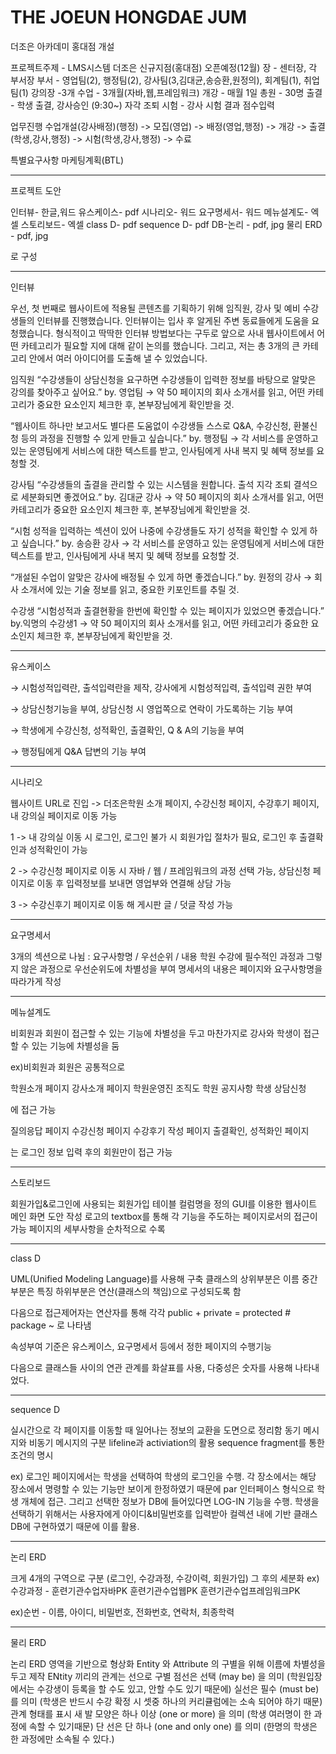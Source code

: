 # THE JOEUN HONGDAE JUM
더조은 아카데미 홍대점 개설


프로젝트주제 - LMS시스템
더조은 신규지점(홍대점) 오픈예정(12월)
장 - 센터장, 각 부서장
부서 - 영업팀(2), 행정팀(2), 강사팀(3,김대균,송승환,원정의), 회계팀(1), 취업팀(1)
강의장 -3개
수업 - 3개월(자바,웹,프레임워크)
개강 - 매월 1일
총원 - 30명
출결 - 학생 출결, 강사승인 (9:30~) 자각 조퇴
시험 - 강사 시험 결과 점수입력

업무진행
수업개설(강사배정)(행정) -> 모집(영업) -> 배정(영업,행정) -> 개강 -> 출결(학생,강사,행정) -> 시험(학생,강사,행정) -> 수료

특별요구사항
마케팅계획(BTL)

---------------------------------------------------------

프로젝트 도안

인터뷰- 한글,워드
유스케이스- pdf
시나리오- 워드
요구명세서- 워드
메뉴설계도- 엑셀
스토리보드- 엑셀
class D- pdf
sequence D- pdf
DB-논리 - pdf, jpg
물리 ERD - pdf, jpg

로 구성

-----------------------------------------------------------

인터뷰

우선, 첫 번째로 웹사이트에 적용될 콘텐츠를 기획하기 위해 임직원, 강사 및 예비 수강생들의 인터뷰를 진행했습니다. 인터뷰이는 입사 후 알게된 주변 동료들에게 도움을 요청했습니다. 
형식적이고 딱딱한 인터뷰 방법보다는 구두로 앞으로 사내 웹사이트에서 어떤 카테고리가 필요할 지에 대해 같이 논의를 했습니다. 그리고, 저는 총 3개의 큰 카테고리 안에서 여러 아이디어를 
도출해 낼 수 있었습니다.

임직원
“수강생들이 상담신청을 요구하면 수강생들이 입력한 정보를 바탕으로 알맞은 강의를 찾아주고 싶어요.” by. 영업팀
→ 약 50 페이지의 회사 소개서를 읽고, 어떤 카테고리가 중요한 요소인지 체크한 후, 본부장님에게 확인받을 것.

“웹사이트 하나만 보고서도 별다른 도움없이 수강생들 스스로 Q&A, 수강신청, 환불신청 등의 과정을 진행할 수 있게 만들고 싶습니다.” by. 행정팀
→ 각 서비스를 운영하고 있는 운영팀에게 서비스에 대한 텍스트를 받고, 인사팀에게 사내 복지 및 혜택 정보를 요청할 것.


강사팀
“수강생들의 출결을 관리할 수 있는 시스템을 원합니다. 출석 지각 조퇴 결석으로 세분화되면 좋겠어요.” by. 김대균 강사
→ 약 50 페이지의 회사 소개서를 읽고, 어떤 카테고리가 중요한 요소인지 체크한 후, 본부장님에게 확인받을 것.

“시험 성적을 입력하는 섹션이 있어 나중에 수강생들도 자기 성적을 확인할 수 있게 하고 싶습니다.” by. 송승환 강사
→ 각 서비스를 운영하고 있는 운영팀에게 서비스에 대한 텍스트를 받고, 인사팀에게 사내 복지 및 혜택 정보를 요청할 것.

“개설된 수업이 알맞은 강사에 배정될 수 있게 하면 좋겠습니다.” by. 원정의 강사
→ 회사 소개서에 있는 기술 정보를 읽고, 중요한 키포인트를 추릴 것.

수강생
“시험성적과 출결현황을 한번에 확인할 수 있는 페이지가 있었으면 좋겠습니다.” by.익명의 수강생1
→ 약 50 페이지의 회사 소개서를 읽고, 어떤 카테고리가 중요한 요소인지 체크한 후, 본부장님에게 확인받을 것.

-----------------------------------------------------------

유스케이스

→ 시험성적입력란, 출석입력란을 제작, 강사에게 시험성적입력, 출석입력 권한 부여

→ 상담신청기능을 부여, 상담신청 시 영업쪽으로 연락이 가도록하는 기능 부여

→ 학생에게 수강신청, 성적확인, 출결확인, Q & A의 기능을 부여

→ 행정팀에게 Q&A 답변의 기능 부여

-----------------------------------------------------------

시나리오

웹사이트 URL로 진입 -> 더조은학원 소개 페이지, 수강신청 페이지, 수강후기 페이지, 내 강의실 페이지로 이동 가능

1 -> 내 강의실 이동 시 로그인, 로그인 불가 시 회원가입 절차가 필요, 로그인 후 출결확인과 성적확인이 가능

2 -> 수강신청 페이지로 이동 시 자바 / 웹 / 프레임워크의 과정 선택 가능, 상담신청 페이지로 이동 후 입력정보를 보내면 영업부와 연결해 상담 가능

3 -> 수강신후기 페이지로 이동 해 게시판 글 / 덧글 작성 가능

-----------------------------------------------------------

요구명세서

3개의 섹션으로 나뉨 : 요구사항명 / 우선순위 / 내용
학원 수강에 필수적인 과정과 그렇지 않은 과정으로 우선순위도에 차별성을 부여
명세서의 내용은 페이지와 요구사항명을 따라가게 작성

-----------------------------------------------------------

메뉴설계도

비회원과 회원이 접근할 수 있는 기능에 차별성을 두고 마찬가지로 강사와 학생이 접근할 수 있는 기능에 차별성을 둠

ex)비회원과 회원은 공통적으로 

학원소개 페이지
강사소개 페이지
학원운영진 조직도
학원 공지사항
학생 상담신청

에 접근 가능

질의응답 페이지
수강신청 페이지
수강후기 작성 페이지
출결확인, 성적화인 페이지

는 로그인 정보 입력 후의 회원만이 접근 가능

-----------------------------------------------------------

스토리보드

회원가입&로그인에 사용되는 회원가입 테이블 컬럼명을 정의
GUI를 이용한 웹사이트 메인 화면 도안 작성
로고의 textbox를 통해 각 기능을 주도하는 페이지로서의 접근이 가능
페이지의 세부사항을 순차적으로 수록


-----------------------------------------------------------

class D

UML(Unified Modeling Language)를 사용해 구축
클래스의 
상위부분은 이름
중간부분은 특징
하위부분은 연산(클래스의 책임)으로 구성되도록 함

다음으로 접근제어자는 연산자를 통해 각각
public +
private =
protected #
package ~
로 나타냄

속성부여 기준은 유스케이스, 요구명세서 등에서 정한 페이지의 수행기능

다음으로 클래스들 사이의 연관 관계를 화살표를 사용,
다중성은 숫자를 사용해 나타내었다.

-----------------------------------------------------------

sequence D

실시간으로 각 페이지를 이동할 때 일어나는 정보의 교환을 도면으로 정리함
동기 메시지와 비동기 메시지의 구분
lifeline과 activiation의 활용
sequence fragment를 통한 조건의 명시

ex) 로그인 페이지에서는 학생을 선택하여 학생의 로그인을 수행. 각 장소에서는 해당 장소에서 명령할 수 있는 기능만 보이게 한정하였기 때문에 par 인터페이스 형식으로 학생 개체에 접근. 
그리고 선택한 정보가 DB에 들어있다면 LOG-IN 기능을 수행. 학생을 선택하기 위해서는 사용자에게 아이디&비밀번호를 입력받아 컬렉션 내에 기반 클래스 DB에 구현하였기 때문에 이를 활용.

-----------------------------------------------------------

논리 ERD

크게 4개의 구역으로 구분 (로그인, 수강과정, 수강이력, 회원가입)
그 후의 세분화
ex)수강과정 -
훈련기관수업자바PK
훈련기관수업웹PK
훈련기관수업프레임워크PK

ex)순번 -
이름, 아이디, 비밀번호, 전화번호, 연락처, 최종학력


-----------------------------------------------------------

물리 ERD 

논리 ERD 영역을 기반으로 형상화
Entity 와 Attribute 의 구별을 위해 이름에 차별성을 두고 제작
ENtity 끼리의 관계는 선으로 구별
점선은 선택 (may be) 을 의미 (학원입장에서는 수강생이 등록을 할 수도 있고, 안할 수도 있기 때문에)
실선은 필수 (must be) 를 의미 (학생은 반드시 수강 확정 시 셋중 하나의 커리큘럼에는 소속 되어야 하기 때문)
관계 형태를 표시
새 발 모양은 하나 이상 (one or more) 을 의미 (학생 여러명이 한 과정에 속할 수 있기때문)
단 선은 단 하나 (one and only one) 를 의미 (한명의 학생은 한 과정에만 소속될 수 있다.)

